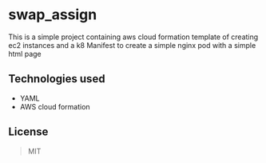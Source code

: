 # swap_assign
This is a simple project containing aws cloud formation template of creating ec2 instances and a k8 Manifest to create a simple nginx pod with a simple html page
## Technologies used
- YAML
- AWS cloud formation
## License
> MIT 
